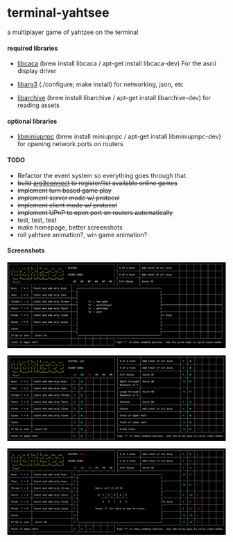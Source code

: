 terminal-yahtsee
================

a multiplayer game of yahtzee on the terminal

#### required libraries

- [libcaca](http://caca.zoy.org/wiki/libcaca) (brew install libcaca / apt-get install libcaca-dev) For the ascii display driver

- [libarg3](http://github.com/c0der78/libarg3.git) (./configure; make install) for networking, json, etc

- [libarchive](http://www.libarchive.org) (brew install libarchive / apt-get install libarchive-dev) for reading assets

#### optional libraries

- [libminiupnpc](http://miniupnp.free.fr) (brew install miniupnpc / apt-get install libminiupnpc-dev) for opening network ports on routers

#### TODO
- Refactor the event system so everything goes through that.
- ~~build [arg3connect](http://arg3connect.herokuapp.com) to register/list available online games~~
- ~~implement turn based game play~~
- ~~implement server mode w/ protocol~~
- ~~implement client mode w/ protocol~~
- ~~implement UPnP to open port on routers automatically~~
- test, test, test
- make homepage, better screenshots
- roll yahtsee animation?, win game animation?

#### Screenshots

![Yahtsee 1](yahtsee1.png?raw=true "Yahtsee 1")

![Yahtsee 2](yahtsee2.png?raw=true "Yahtsee 2")

![Yahtsee 3](yahtsee3.png?raw=true "Yahtsee 3")
